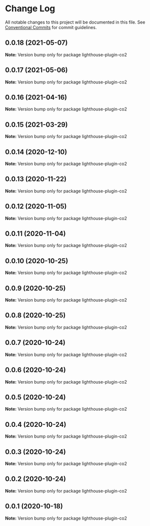 # Change Log

All notable changes to this project will be documented in this file.
See [Conventional Commits](https://conventionalcommits.org) for commit guidelines.

## 0.0.18 (2021-05-07)

**Note:** Version bump only for package lighthouse-plugin-co2





## 0.0.17 (2021-05-06)

**Note:** Version bump only for package lighthouse-plugin-co2





## 0.0.16 (2021-04-16)

**Note:** Version bump only for package lighthouse-plugin-co2





## 0.0.15 (2021-03-29)

**Note:** Version bump only for package lighthouse-plugin-co2





## 0.0.14 (2020-12-10)

**Note:** Version bump only for package lighthouse-plugin-co2





## 0.0.13 (2020-11-22)

**Note:** Version bump only for package lighthouse-plugin-co2





## 0.0.12 (2020-11-05)

**Note:** Version bump only for package lighthouse-plugin-co2





## 0.0.11 (2020-11-04)

**Note:** Version bump only for package lighthouse-plugin-co2





## 0.0.10 (2020-10-25)

**Note:** Version bump only for package lighthouse-plugin-co2





## 0.0.9 (2020-10-25)

**Note:** Version bump only for package lighthouse-plugin-co2





## 0.0.8 (2020-10-25)

**Note:** Version bump only for package lighthouse-plugin-co2





## 0.0.7 (2020-10-24)

**Note:** Version bump only for package lighthouse-plugin-co2





## 0.0.6 (2020-10-24)

**Note:** Version bump only for package lighthouse-plugin-co2





## 0.0.5 (2020-10-24)

**Note:** Version bump only for package lighthouse-plugin-co2





## 0.0.4 (2020-10-24)

**Note:** Version bump only for package lighthouse-plugin-co2





## 0.0.3 (2020-10-24)

**Note:** Version bump only for package lighthouse-plugin-co2





## 0.0.2 (2020-10-24)

**Note:** Version bump only for package lighthouse-plugin-co2





## 0.0.1 (2020-10-18)

**Note:** Version bump only for package lighthouse-plugin-co2
